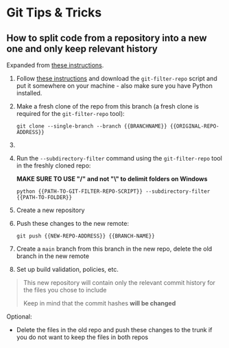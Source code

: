 # Git Tips & Tricks

## How to split code from a repository into a new one and only keep relevant history
Expanded from [these instructions](https://docs.github.com/en/get-started/using-git/splitting-a-subfolder-out-into-a-new-repository).

1. Follow [these instructions](https://github.com/newren/git-filter-repo/blob/main/INSTALL.md) and download the `git-filter-repo` script and put it somewhere on your machine - also make sure you have Python installed.
2. Make a fresh clone of the repo from this branch (a fresh clone is required for the `git-filter-repo` tool):

   ```
   git clone --single-branch --branch {{BRANCHNAME}} {{ORIGINAL-REPO-ADDRESS}}
   ```
3. 
3. Run the `--subdirectory-filter` command using the `git-filter-repo` tool in the freshly cloned repo:

   **MAKE SURE TO USE "/" and not "\\" to delimit folders on Windows**

   ```
   python {{PATH-TO-GIT-FILTER-REPO-SCRIPT}} --subdirectory-filter {{PATH-TO-FOLDER}}
   ```

7. Create a new repository
8. Push these changes to the new remote:

   ```
   git push {{NEW-REPO-ADDRESS}} {{BRANCH-NAME}}
   ```

9. Create a `main` branch from this branch in the new repo, delete the old branch in the new remote
10. Set up build validation, policies, etc.

> This new repository will contain only the relevant commit history for the files you chose to include
>
> Keep in mind that the commit hashes **will be changed**

Optional:

- Delete the files in the old repo and push these changes to the trunk if you do not want to keep the files in both repos
